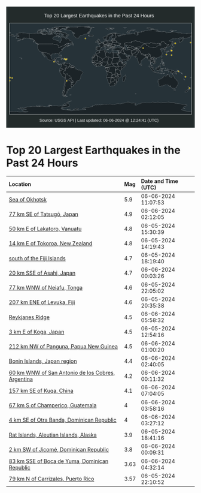 ![Map](./map.png)

# Top 20 Largest Earthquakes in the Past 24 Hours

| Location | Mag | Date and Time (UTC) |
|:---|:---|:---|
| [Sea of Okhotsk](https://earthquake.usgs.gov/earthquakes/eventpage/us7000mqp4) | 5.9 | 06-06-2024 11:07:53 |
| [77 km SE of Tatsugō, Japan](https://earthquake.usgs.gov/earthquakes/eventpage/us7000mqlw) | 4.9 | 06-06-2024 02:12:05 |
| [50 km E of Lakatoro, Vanuatu](https://earthquake.usgs.gov/earthquakes/eventpage/us7000mqi3) | 4.8 | 06-05-2024 15:30:39 |
| [14 km E of Tokoroa, New Zealand](https://earthquake.usgs.gov/earthquakes/eventpage/us7000mqhw) | 4.8 | 06-05-2024 14:19:43 |
| [south of the Fiji Islands](https://earthquake.usgs.gov/earthquakes/eventpage/us7000mqjt) | 4.7 | 06-05-2024 18:19:40 |
| [20 km SSE of Asahi, Japan](https://earthquake.usgs.gov/earthquakes/eventpage/us7000mqlh) | 4.7 | 06-06-2024 00:03:26 |
| [77 km WNW of Neiafu, Tonga](https://earthquake.usgs.gov/earthquakes/eventpage/us7000mqky) | 4.6 | 06-05-2024 22:05:02 |
| [207 km ENE of Levuka, Fiji](https://earthquake.usgs.gov/earthquakes/eventpage/us7000mqkj) | 4.6 | 06-05-2024 20:35:38 |
| [Reykjanes Ridge](https://earthquake.usgs.gov/earthquakes/eventpage/us7000mqma) | 4.5 | 06-06-2024 05:58:32 |
| [3 km E of Koga, Japan](https://earthquake.usgs.gov/earthquakes/eventpage/us7000mqhh) | 4.5 | 06-05-2024 12:54:16 |
| [212 km NW of Panguna, Papua New Guinea](https://earthquake.usgs.gov/earthquakes/eventpage/us7000mqlq) | 4.5 | 06-06-2024 01:00:20 |
| [Bonin Islands, Japan region](https://earthquake.usgs.gov/earthquakes/eventpage/us7000mqly) | 4.4 | 06-06-2024 02:40:05 |
| [60 km WNW of San Antonio de los Cobres, Argentina](https://earthquake.usgs.gov/earthquakes/eventpage/us7000mqll) | 4.2 | 06-06-2024 00:11:32 |
| [157 km SE of Kuqa, China](https://earthquake.usgs.gov/earthquakes/eventpage/us7000mqml) | 4.1 | 06-06-2024 07:04:05 |
| [67 km S of Champerico, Guatemala](https://earthquake.usgs.gov/earthquakes/eventpage/us7000mqm1) | 4 | 06-06-2024 03:58:16 |
| [4 km SE of Otra Banda, Dominican Republic](https://earthquake.usgs.gov/earthquakes/eventpage/pr2024158000) | 4 | 06-06-2024 03:27:12 |
| [Rat Islands, Aleutian Islands, Alaska](https://earthquake.usgs.gov/earthquakes/eventpage/us7000mqjv) | 3.9 | 06-05-2024 18:41:16 |
| [2 km SW of Jicomé, Dominican Republic](https://earthquake.usgs.gov/earthquakes/eventpage/us7000mqlj) | 3.8 | 06-06-2024 00:09:31 |
| [83 km SSE of Boca de Yuma, Dominican Republic](https://earthquake.usgs.gov/earthquakes/eventpage/pr2024158001) | 3.63 | 06-06-2024 04:32:14 |
| [79 km N of Carrizales, Puerto Rico](https://earthquake.usgs.gov/earthquakes/eventpage/pr2024157000) | 3.57 | 06-05-2024 22:10:52 |
